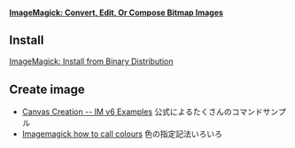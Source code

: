#### [ImageMagick: Convert, Edit, Or Compose Bitmap Images](http://www.imagemagick.org/script/index.php)


## Install
[ImageMagick: Install from Binary Distribution](http://www.imagemagick.org/script/binary-releases.php)


## Create image
- [Canvas Creation -- IM v6 Examples](http://www.imagemagick.org/Usage/canvas/)
  公式によるたくさんのコマンドサンプル
- [Imagemagick how to call colours](http://www.rubblewebs.co.uk/imagemagick/notes/colours.php)
  色の指定記法いろいろ
